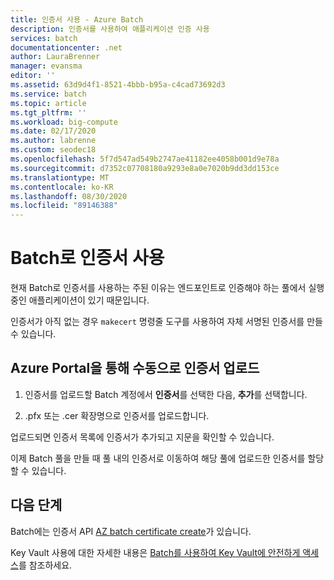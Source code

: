 ```yaml
---
title: 인증서 사용 - Azure Batch
description: 인증서를 사용하여 애플리케이션 인증 사용
services: batch
documentationcenter: .net
author: LauraBrenner
manager: evansma
editor: ''
ms.assetid: 63d9d4f1-8521-4bbb-b95a-c4cad73692d3
ms.service: batch
ms.topic: article
ms.tgt_pltfrm: ''
ms.workload: big-compute
ms.date: 02/17/2020
ms.author: labrenne
ms.custom: seodec18
ms.openlocfilehash: 5f7d547ad549b2747ae41182ee4058b001d9e78a
ms.sourcegitcommit: d7352c07708180a9293e8a0e7020b9dd3dd153ce
ms.translationtype: MT
ms.contentlocale: ko-KR
ms.lasthandoff: 08/30/2020
ms.locfileid: "89146388"
---
```

# <a name="using-certificates-with-batch"></a>Batch로 인증서 사용

현재 Batch로 인증서를 사용하는 주된 이유는 엔드포인트로 인증해야 하는 풀에서 실행 중인 애플리케이션이 있기 때문입니다. 

인증서가 아직 없는 경우 `makecert` 명령줄 도구를 사용하여 자체 서명된 인증서를 만들 수 있습니다.

## <a name="upload-certificates-manually-through-the-azure-portal"></a>Azure Portal을 통해 수동으로 인증서 업로드

1. 인증서를 업로드할 Batch 계정에서 **인증서**를 선택한 다음, **추가**를 선택합니다. 

2. .pfx 또는 .cer 확장명으로 인증서를 업로드합니다. 

업로드되면 인증서 목록에 인증서가 추가되고 지문을 확인할 수 있습니다.

이제 Batch 풀을 만들 때 풀 내의 인증서로 이동하여 해당 풀에 업로드한 인증서를 할당할 수 있습니다.

## <a name="next-steps"></a>다음 단계

Batch에는 인증서 API [AZ batch certificate create](/cli/azure/batch/certificate)가 있습니다.

Key Vault 사용에 대한 자세한 내용은 [Batch를 사용하여 Key Vault에 안전하게 액세스](credential-access-key-vault.md)를 참조하세요.
